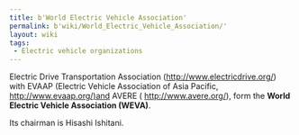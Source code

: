 ```yaml
---
title: b'World Electric Vehicle Association'
permalink: b'wiki/World_Electric_Vehicle_Association/'
layout: wiki
tags:
 - Electric vehicle organizations
---
```


Electric Drive Transportation Association
(http://www.electricdrive.org/) with EVAAP (Electric Vehicle Association
of Asia Pacific, <http://www.evaap.org/)and> AVERE (
<http://www.avere.org/>), form the **World Electric Vehicle Association
(WEVA)**.

Its chairman is Hisashi Ishitani.
